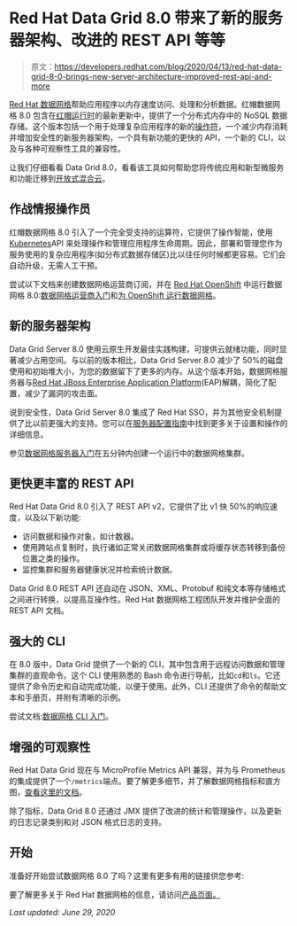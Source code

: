 # Red Hat Data Grid 8.0 带来了新的服务器架构、改进的 REST API 等等

> 原文：<https://developers.redhat.com/blog/2020/04/13/red-hat-data-grid-8-0-brings-new-server-architecture-improved-rest-api-and-more>

[Red Hat 数据网格](https://developers.redhat.com/products/datagrid/overview)帮助应用程序以内存速度访问、处理和分析数据。红帽数据网格 8.0 包含在[红帽运行时](https://www.redhat.com/en/products/runtimes)的最新更新中，提供了一个分布式内存中的 NoSQL 数据存储。这个版本包括一个用于处理复杂应用程序的新的[操作符](https://developers.redhat.com/topics/operators/)，一个减少内存消耗并增加安全性的新服务器架构，一个具有新功能的更快的 API，一个新的 CLI，以及与各种可观察性工具的兼容性。

让我们仔细看看 Data Grid 8.0，看看该工具如何帮助您将传统应用和新型微服务和功能迁移到[开放式混合云](https://www.redhat.com/en/topics/cloud-computing/what-is-hybrid-cloud)。

## 作战情报操作员

红帽数据网格 8.0 引入了一个完全受支持的运算符，它提供了操作智能，使用[Kubernetes](https://developers.redhat.com/topics/kubernetes/)API 来处理操作和管理应用程序生命周期。因此，部署和管理您作为服务使用的复杂应用程序(如分布式数据存储区)比以往任何时候都更容易。它们会自动升级，无需人工干预。

尝试以下文档来创建数据网格运营商订阅，并在 [Red Hat OpenShift](https://developers.redhat.com/openshift/) 中运行数据网格 8.0:[数据网格运营商入门](https://access.redhat.com/documentation/en-us/red_hat_data_grid/8.0/html-single/getting_started_with_data_grid_operator/)和[为 OpenShift 运行数据网格](https://access.redhat.com/documentation/en-us/red_hat_data_grid/8.0/html-single/running_data_grid_on_openshift/)。

## 新的服务器架构

Data Grid Server 8.0 使用云原生开发最佳实践构建，可提供云就绪功能，同时显著减少占用空间。与以前的版本相比，Data Grid Server 8.0 减少了 50%的磁盘使用和初始堆大小，为您的数据留下了更多的内存。从这个版本开始，数据网格服务器与[Red Hat JBoss Enterprise Application Platform](https://developers.redhat.com/products/eap)(EAP)解耦，简化了配置，减少了漏洞的攻击面。

说到安全性，Data Grid Server 8.0 集成了 Red Hat SSO，并为其他安全机制提供了比以前更强大的支持。您可以在[服务器配置指南](https://access.redhat.com/documentation/en-us/red_hat_data_grid/8.0/html/data_grid_server_guide/index)中找到更多关于设置和操作的详细信息。

参见[数据网格服务器入门](https://access.redhat.com/documentation/en-us/red_hat_data_grid/8.0/html-single/data_grid_server_guide/#start_server)在五分钟内创建一个运行中的数据网格集群。

## 更快更丰富的 REST API

Red Hat Data Grid 8.0 引入了 REST API v2，它提供了比 v1 快 50%的响应速度，以及以下新功能:

*   访问数据和操作对象，如计数器。
*   使用跨站点复制时，执行诸如正常关闭数据网格集群或将缓存状态转移到备份位置之类的操作。
*   监控集群和服务器健康状况并检索统计数据。

Data Grid 8.0 REST API 还自动在 JSON、XML、Protobuf 和纯文本等存储格式之间进行转换，以提高互操作性。Red Hat 数据网格工程团队开发并维护全面的 REST API 文档。

## 强大的 CLI

在 8.0 版中，Data Grid 提供了一个新的 CLI，其中包含用于远程访问数据和管理集群的直观命令。这个 CLI 使用熟悉的 Bash 命令进行导航，比如`cd`和`ls`。它还提供了命令历史和自动完成功能，以便于使用。此外，CLI 还提供了命令的帮助文本和手册页，并附有清晰的示例。

尝试文档:[数据网格 CLI 入门](https://access.redhat.com/documentation/en-us/red_hat_data_grid/8.0/html-single/data_grid_command_line_interface/#getting_started)。

## 增强的可观察性

Red Hat Data Grid 现在与 MicroProfile Metrics API 兼容，并为与 Prometheus 的集成提供了一个`/metrics`端点。要了解更多细节，并了解数据网格指标和直方图，[查看这里的文档](https://access.redhat.com/documentation/en-us/red_hat_data_grid/8.0)。

除了指标，Data Grid 8.0 还通过 JMX 提供了改进的统计和管理操作，以及更新的日志记录类别和对 JSON 格式日志的支持。

## 开始

准备好开始尝试数据网格 8.0 了吗？这里有更多有用的链接供您参考:

要了解更多关于 Red Hat 数据网格的信息，请访问[产品页面。](https://www.redhat.com/en/technologies/jboss-middleware/data-grid)

*Last updated: June 29, 2020*